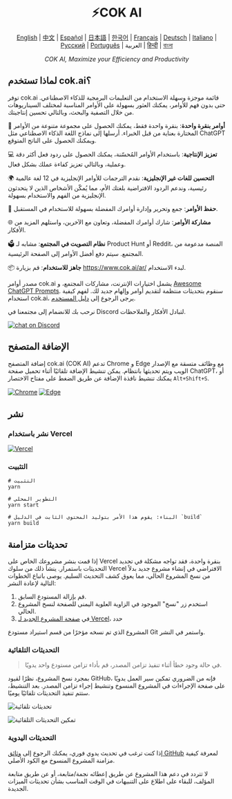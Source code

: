 <h1 align="center">
⚡️COK AI
</h1>
<p align="center">
    <a href="/README-en.md">English</a> | <a href="/README.md">中文</a> |
<a href="./README-es.md">Español</a> |
<a href="./README-ja.md">日本語</a> |
<a href="./README-ko.md">한국어</a> |
<a href="./README-fr.md">Français</a> |
<a href="./README-de.md">Deutsch</a> |
<a href="./README-it.md">Italiano</a> |
<a href="./README-ru.md">Русский</a> |
<a href="./README-pt.md">Português</a> |
العربية |
<a href="./README-hi.md">हिन्दी</a> |
<a href="./README-bn.md">বাংলা</a>
</p>
<p align="center">
    <em>COK AI, Maximize your Efficiency and Productivity</em>
</p>

## لماذا تستخدم cok.ai؟

توفر cok.ai قائمة موجزة وسهلة الاستخدام من التعليمات البرمجية للذكاء الاصطناعي. حتى بدون فهم للأوامر، يمكنك العثور بسهولة على الأوامر المناسبة لمختلف السيناريوهات من خلال التصفية والبحث، وبالتالي تحسين إنتاجيتك.

🚀 **أوامر بنقرة واحدة**: بنقرة واحدة فقط، يمكنك الحصول على مجموعة متنوعة من الأوامر المختارة بعناية من قبل الخبراء. أرسلها إلى نماذج اللغة الذكاء الاصطناعي مثل ChatGPT ويمكنك الحصول على الناتج المتوقع.

💻 **تعزيز الإنتاجية**: باستخدام الأوامر المُحسّنة، يمكنك الحصول على ردود فعل أكثر دقة وعملية، وبالتالي تعزيز كفاءة عملك بشكل فعال.

🌍 **التحسين للغات غير الإنجليزية**: نقدم الترجمات للأوامر الإنجليزية في 12 لغة عالمية رئيسية، وندعم الردود الافتراضية بلغتك الأم، مما يُمكّن الأشخاص الذين لا يتحدثون الإنجليزية من الفهم والاستخدام بسهولة.

💾 **حفظ الأوامر**: جمع وتحرير وإدارة أوامرك المفضلة بسهولة للاستخدام في المستقبل.

🌐 **مشاركة الأوامر**: شارك أوامرك المفضلة، وتعاون مع الآخرين، واستلهم المزيد من الأفكار.

🗳️ **نظام التصويت في المجتمع**: مشابه لـ Product Hunt أو Reddit، المنصة مدعومة من المجتمع. سيتم دفع أفضل الأوامر إلى الصفحة الرئيسية.

📦 **جاهز للاستخدام**: قم بزيارة <https://www.cok.ai/ar/> لبدء الاستخدام.

مصدر أوامر cok.ai يشمل اختيارات الإنترنت، مشاركات المجتمع، و [Awesome ChatGPT Prompts](https://github.com/f/awesome-chatgpt-prompts). سنقوم بتحديثات منتظمة لتقديم أوامر وإلهام جديد لك. لفهم كيفية استخدام cok.ai، يرجى الرجوع إلى [دليل المستخدم](https://www.cok.ai/ar/docs/guides/getting-started).

نرحب بك للانضمام إلى مجتمعنا في Discord لتبادل الأفكار والملاحظات.

<a href="https://discord.gg/PZTQfJ4GjX">
   <img src="https://img.shields.io/discord/1048780149899939881?color=%2385c8c8&label=Discord&logo=discord&style=for-the-badge" alt="chat on Discord" />
</a>

## الإضافة المتصفح

إضافة المتصفح cok.ai (COK AI) تدعم Chrome و Edge مع وظائف متسقة مع الإصدار الويب ويتم تحديثها بانتظام. يمكن تنشيط الإضافة تلقائيًا أثناء تحميل صفحة ChatGPT، أو يمكنك تنشيط نافذة الإضافة عن طريق الضغط على مفتاح الاختصار `Alt+Shift+S`.

<a href="https://chrome.google.com/webstore/detail/cok.ai/blcgeoojgdpodnmnhfpohphdhfncblnj">
  <img src="https://img.newzone.top/2023-06-05-12-28-49.png?imageMogr2/format/webp"  alt="Chrome" valign="middle" /></a>

<a href="https://microsoftedge.microsoft.com/addons/detail/cok.ai/hnggpalhfjmdhhmgfjpmhlfilnbmjoin">
  <img src="https://img.newzone.top/2023-06-05-12-26-20.png?imageMogr2/format/webp" alt="Edge" valign="middle" /></a>

## نشر

### نشر باستخدام Vercel

[![Vercel](https://vercel.com/button)](https://vercel.com/new/clone?repository-url=https%3A%2F%2Fgithub.com%2Fprivacyrepo%2Fcok.ai%2Ftree%2Fgh-pages)

### التثبيت

```shell
# التثبيت
yarn

# التطوير المحلي
yarn start

# البناء: يقوم هذا الأمر بتوليد المحتوى الثابت في الدليل `build`
yarn build
```

## تحديثات متزامنة

إذا قمت بنشر مشروعك الخاص على Vercel بنقرة واحدة، فقد تواجه مشكلة في تحديد التحديثات باستمرار. ينشأ ذلك من سلوك Vercel الافتراضي في إنشاء مشروع جديد بدلاً من نسخ المشروع الحالي، مما يعوق كشف التحديث السليم. يوصى باتباع الخطوات التالية لإعادة النشر:

1. قم بإزالة المستودع السابق.
2. استخدم زر "نسخ" الموجود في الزاوية العلوية اليمنى للصفحة لنسخ المشروع الحالي.
3. في [صفحة المشروع الجديد لـ Vercel](https://vercel.com/new)، حدد

 المشروع الذي تم نسخه مؤخرًا من قسم استيراد مستودع Git واستمر في النشر.

### التحديثات التلقائية

> في حالة وجود خطأ أثناء تنفيذ تزامن المصدر، قم بأداء تزامن مستودع واحد يدويًا.

بمجرد نسخ المشروع، نظرًا لقيود GitHub، فإنه من الضروري تمكين سير العمل يدويًا على صفحة الإجراءات في المشروع المنسوخ وتنشيط إجراء تزامن المصدر. بعد التنشيط، ستتم تنفيذ التحديثات تلقائيًا يوميًا.

![تحديثات تلقائية](https://img.newzone.top/2023-05-19-11-57-59.png?imageMogr2/format/webp)

![تمكين التحديثات التلقائية](https://img.newzone.top/2023-05-19-11-59-26.png?imageMogr2/format/webp)

### التحديثات اليدوية

إذا كنت ترغب في تحديث يدوي فوري، يمكنك الرجوع إلى [وثائق GitHub](https://docs.github.com/en/pull-requests/collaborating-with-pull-requests/working-with-forks/syncing-a-fork) لمعرفة كيفية مزامنة المشروع المنسوخ مع الكود الأصلي.

لا تتردد في دعم هذا المشروع عن طريق إعطائه نجمة/متابعة، أو عن طريق متابعة المؤلف، للبقاء على اطلاع على التنبيهات في الوقت المناسب بشأن تحديثات الميزات الجديدة.
